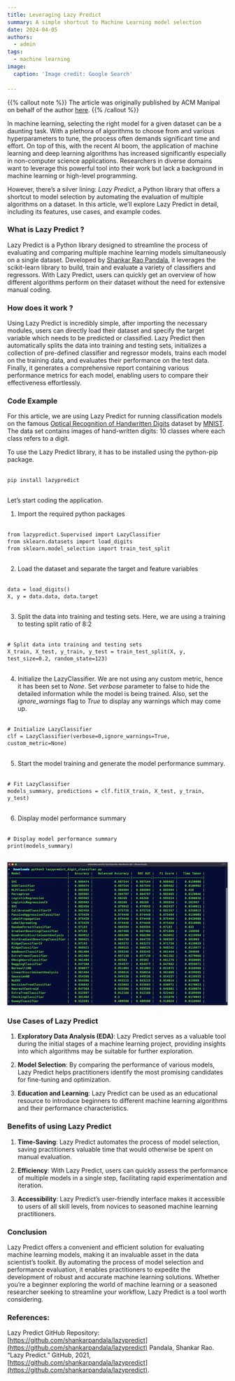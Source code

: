 ```yaml
---
title: Leveraging Lazy Predict
summary: A simple shortcut to Machine Learning model selection
date: 2024-04-05
authors:
  - admin
tags:
  - machine learning
image:
  caption: 'Image credit: Google Search'

---
```


{{% callout note %}}
The article was originally published by ACM Manipal on behalf of the author [here](https://medium.com/p/06efdc5054b2).
{{% /callout %}}

In machine learning, selecting the right model for a given dataset can be a daunting task. With a plethora of algorithms to choose from and various hyperparameters to tune, the process often demands significant time and effort. On top of this, with the recent AI boom, the application of machine learning and deep learning algorithms has increased significantly especially in non-computer science applications. Researchers in diverse domains want to leverage this powerful tool into their work but lack a background in machine learning or high-level programming.

However, there’s a silver lining: _Lazy Predict_, a Python library that offers a shortcut to model selection by automating the evaluation of multiple algorithms on a dataset. In this article, we’ll explore Lazy Predict in detail, including its features, use cases, and example codes.

### What is Lazy Predict ?

Lazy Predict is a Python library designed to streamline the process of evaluating and comparing multiple machine learning models simultaneously on a single dataset. Developed by [Shankar Rao Pandala](https://github.com/shankarpandala), it leverages the scikit-learn library to build, train and evaluate a variety of classifiers and regressors. With Lazy Predict, users can quickly get an overview of how different algorithms perform on their dataset without the need for extensive manual coding.

### How does it work ?

Using Lazy Predict is incredibly simple, after importing the necessary modules, users can directly load their dataset and specify the target variable which needs to be predicted or classified. Lazy Predict then automatically splits the data into training and testing sets, initializes a collection of pre-defined classifier and regressor models, trains each model on the training data, and evaluates their performance on the test data. Finally, it generates a comprehensive report containing various performance metrics for each model, enabling users to compare their effectiveness effortlessly.

### Code Example

For this article, we are using Lazy Predict for running classification models on the famous [Optical Recognition of Handwritten Digits](https://archive.ics.uci.edu/dataset/80/optical+recognition+of+handwritten+digits) dataset by [MNIST](https://yann.lecun.com/exdb/mnist/). The data set contains images of hand-written digits: 10 classes where each class refers to a digit.

To use the Lazy Predict library, it has to be installed using the python-pip package.

<div class="highlight">
<pre class="chroma">
<code>
pip install lazypredict
</code>
</pre>
</div>

Let’s start coding the application.

1. Import the required python packages

<div class="highlight">
<pre class="chroma">
<code>
from lazypredict.Supervised import LazyClassifier
from sklearn.datasets import load_digits
from sklearn.model_selection import train_test_split
</code>
</pre>
</div>

2. Load the dataset and separate the target and feature variables

<div class="highlight">
<pre class="chroma">
<code>
data = load_digits()
X, y = data.data, data.target
</code>
</pre>
</div>

3. Split the data into training and testing sets. Here, we are using a training to testing split ratio of 8:2

<div class="highlight">
<pre class="chroma">
<code>
# Split data into training and testing sets
X_train, X_test, y_train, y_test = train_test_split(X, y, test_size=0.2, random_state=123)
</code>
</pre>
</div>

4. Initialize the LazyClassifier. We are not using any custom metric, hence it has been set to _None_. Set _verbose_ parameter to false to hide the detailed information while the model is being trained. Also, set the *ignore_warnings* flag to _True_ to display any warnings which may come up.

<div class="highlight">
<pre class="chroma">
<code>
# Initialize LazyClassifier
clf = LazyClassifier(verbose=0,ignore_warnings=True, custom_metric=None)
</code>
</pre>
</div>

5. Start the model training and generate the model performance summary.

<div class="highlight">
<pre class="chroma">
<code>
# Fit LazyClassifier
models_summary, predictions = clf.fit(X_train, X_test, y_train, y_test)
</code>
</pre>
</div>

6. Display model performance summary

<div class="highlight">
<pre class="chroma">
<code>
# Display model performance summary
print(models_summary)
</code>
</pre>
</div>

![Lazy Predict Results](lazy.webp)

### Use Cases of Lazy Predict
1. **Exploratory Data Analysis (EDA)**: Lazy Predict serves as a valuable tool during the initial stages of a machine learning project, providing insights into which algorithms may be suitable for further exploration.

2. **Model Selection**: By comparing the performance of various models, Lazy Predict helps practitioners identify the most promising candidates for fine-tuning and optimization.

3. **Education and Learning**: Lazy Predict can be used as an educational resource to introduce beginners to different machine learning algorithms and their performance characteristics.

### Benefits of using Lazy Predict
1. **Time-Saving**: Lazy Predict automates the process of model selection, saving practitioners valuable time that would otherwise be spent on manual evaluation.

2. **Efficiency**: With Lazy Predict, users can quickly assess the performance of multiple models in a single step, facilitating rapid experimentation and iteration.

3. **Accessibility**: Lazy Predict’s user-friendly interface makes it accessible to users of all skill levels, from novices to seasoned machine learning practitioners.


### Conclusion
Lazy Predict offers a convenient and efficient solution for evaluating machine learning models, making it an invaluable asset in the data scientist’s toolkit. By automating the process of model selection and performance evaluation, it enables practitioners to expedite the development of robust and accurate machine learning solutions. Whether you’re a beginner exploring the world of machine learning or a seasoned researcher seeking to streamline your workflow, Lazy Predict is a tool worth considering.

### References:
Lazy Predict GitHub Repository: [https://github.com/shankarpandala/lazypredict](https://github.com/shankarpandala/lazypredict)
Pandala, Shankar Rao. “Lazy Predict.” GitHub, 2021, [https://github.com/shankarpandala/lazypredict](https://github.com/shankarpandala/lazypredict).

